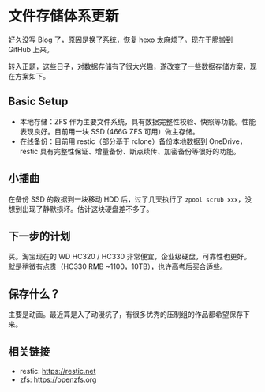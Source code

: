 # 文件存储体系更新

好久没写 Blog 了，原因是换了系统，恢复 hexo 太麻烦了。现在干脆搬到 GitHub 上来。

转入正题，这些日子，对数据存储有了很大兴趣，遂改变了一些数据存储方案，现在方案如下。

## Basic Setup

* 本地存储：ZFS 作为主要文件系统，具有数据完整性校验、快照等功能。性能表现良好。目前用一块 SSD (466G ZFS 可用）做主存储。
* 在线备份：目前用 restic（部分基于 rclone）备份本地数据到 OneDrive，restic 具有完整性保证、增量备份、断点续传、加密备份等很好的功能。

## 小插曲

在备份 SSD 的数据到一块移动 HDD 后，过了几天执行了 `zpool scrub xxx`，没想到出现了静默损坏。估计这块硬盘差不多了。

## 下一步的计划

买。淘宝现在的 WD HC320 / HC330 非常便宜，企业级硬盘，可靠性也更好。就是稍微有点贵（HC330 RMB ~1100，10TB），也许高考后买合适些。

## 保存什么？

主要是动画。最近算是入了动漫坑了，有很多优秀的压制组的作品都希望保存下来。

## 相关链接

* restic: https://restic.net
* zfs: https://openzfs.org
